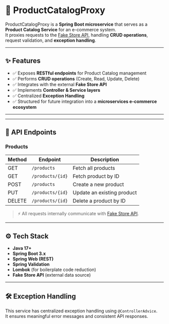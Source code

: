 # 🛒 ProductCatalogProxy

ProductCatalogProxy is a **Spring Boot microservice** that serves as a **Product Catalog Service** for an e-commerce system.  
It proxies requests to the [Fake Store API](https://fakestoreapi.com/docs), handling **CRUD operations**, request validation, and **exception handling**.

---

## ✨ Features

- ✅ Exposes **RESTful endpoints** for Product Catalog management
- ✅ Performs **CRUD operations** (Create, Read, Update, Delete)
- ✅ Integrates with the external **Fake Store API**
- ✅ Implements **Controller & Service layers**
- ✅ Centralized **Exception Handling**
- ✅ Structured for future integration into a **microservices e-commerce ecosystem**

---


---

## 🚀 API Endpoints

### Products

| Method | Endpoint              | Description                      |
|--------|-----------------------|----------------------------------|
| GET    | `/products`           | Fetch all products               |
| GET    | `/products/{id}`      | Fetch product by ID              |
| POST   | `/products`           | Create a new product             |
| PUT    | `/products/{id}`      | Update an existing product       |
| DELETE | `/products/{id}`      | Delete a product by ID           |

> ⚡ All requests internally communicate with [Fake Store API](https://fakestoreapi.com/docs).

---

## ⚙️ Tech Stack

- **Java 17+**
- **Spring Boot 3.x**
- **Spring Web (REST)**
- **Spring Validation**
- **Lombok** (for boilerplate code reduction)
- **Fake Store API** (external data source)

---

## 🛠️ Exception Handling

This service has centralized exception handling using `@ControllerAdvice`.  
It ensures meaningful error messages and consistent API responses.

